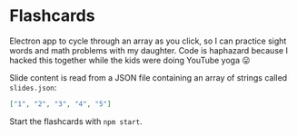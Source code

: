 # Flashcards

Electron app to cycle through an array as you click, so I can practice sight words and math problems with my daughter. Code is haphazard because I hacked this together while the kids were doing YouTube yoga :stuck_out_tongue:

Slide content is read from a JSON file containing an array of strings called `slides.json`:

```json
["1", "2", "3", "4", "5"]
```

Start the flashcards with `npm start`.
